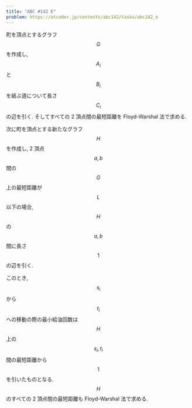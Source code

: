 ```yaml
---
title: "ABC #142 E"
problem: https://atcoder.jp/contests/abc142/tasks/abc142_e
---
```

町を頂点とするグラフ $$ G $$ を作成し, $$ A_i $$ と $$ B_i $$ を結ぶ道について長さ $$ C_i $$ の辺を引く. そしてすべての 2 頂点間の最短距離を Floyd-Warshal 法で求める.

次に町を頂点とする新たなグラフ $$ H $$ を作成し, 2 頂点 $$ a, b $$ 間の $$ G $$ 上の最短距離が $$ L $$ 以下の場合, $$ H $$ の $$ a, b $$ 間に長さ $$ 1 $$ の辺を引く.

このとき, $$ s_i $$ から $$ t_i $$ への移動の際の最小給油回数は $$ H $$ 上の $$ s_i, t_i $$ 間の最短距離から $$ 1 $$ を引いたものとなる. $$ H $$ のすべての 2 頂点間の最短距離も Floyd-Warshal 法で求める.
